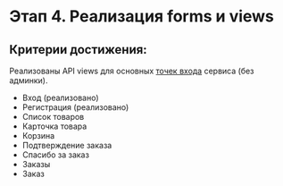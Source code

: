 # Этап 4. Реализация forms и views

## Критерии достижения:

Реализованы API views для основных [точек входа](./screens.md) сервиса (без админки).
   - Вход (реализовано)
   - Регистрация (реализовано)
   - Список товаров
   - Карточка товара
   - Корзина
   - Подтверждение заказа
   - Спасибо за заказ
   - Заказы
   - Заказ
